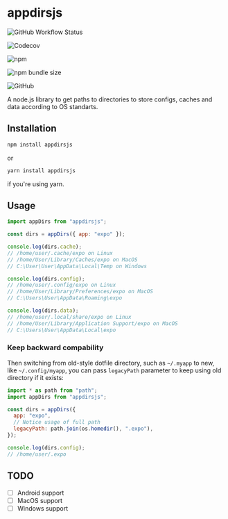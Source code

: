 # appdirsjs

![GitHub Workflow Status](https://img.shields.io/github/workflow/status/codingjerk/appdirsjs/ci)

![Codecov](https://img.shields.io/codecov/c/gh/codingjerk/appdirsjs)

![npm](https://img.shields.io/npm/v/appdirsjs)

![npm bundle size](https://img.shields.io/bundlephobia/min/appdirsjs)

![GitHub](https://img.shields.io/github/license/codingjerk/appdirsjs)

A node.js library to get paths to directories to store configs, caches and data according to OS standarts.

## Installation

```sh
npm install appdirsjs
```

or

```sh
yarn install appdirsjs
```

if you're using yarn.

## Usage

```javascript
import appDirs from "appdirsjs";

const dirs = appDirs({ app: "expo" });

console.log(dirs.cache);
// /home/user/.cache/expo on Linux
// /home/User/Library/Caches/expo on MacOS
// C:\User\User\AppData\Local\Temp on Windows

console.log(dirs.config);
// /home/user/.config/expo on Linux
// /home/User/Library/Preferences/expo on MacOS
// C:\Users\User\AppData\Roaming\expo

console.log(dirs.data);
// /home/user/.local/share/expo on Linux
// /home/User/Library/Application Support/expo on MacOS
// C:\Users\User\AppData\Local\expo
```

### Keep backward compability

Then switching from old-style dotfile directory,
such as `~/.myapp` to new, like `~/.config/myapp`,
you can pass `legacyPath` parameter
to keep using old directory if it exists:

```javascript
import * as path from "path";
import appDirs from "appdirsjs";

const dirs = appDirs({
  app: "expo",
  // Notice usage of full path
  legacyPath: path.join(os.homedir(), ".expo"),
});

console.log(dirs.config);
// /home/user/.expo
```

## TODO

- [ ] Android support
- [ ] MacOS support
- [ ] Windows support
